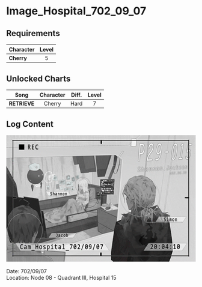 # Image_Hospital_702_09_07
## Requirements
|Character |Level|
|----------|:---:|
|**Cherry**|  5  |

## Unlocked Charts
|    Song    |Character|Diff.|Level|
|------------|:-------:|:---:|:---:|
|**RETRIEVE**| Cherry  |Hard |  7  |

## Log Content
![chos1001.png](./attachments/chos1001.png)

Date: 702/09/07<br>
Location: Node 08 \- Quadrant III, Hospital 15